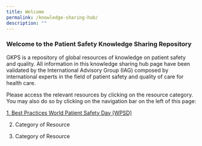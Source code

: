 ```yaml
---
title: Welcome
permalink: /knowledge-sharing-hub/
description: ""
---
```

### Welcome to the Patient Safety Knowledge Sharing Repository

GKPS is a repository of global resources of knowledge on patient safety and quality. All information in this knowledge sharing hub page have been validated by the International Advisory Group (IAG) composed by international experts in the field of patient safety and quality of care for health care.

Please access the relevant resources by clicking on the resource category. You may also do so by clicking on the navigation bar on the left of this page:

[1. Best Practices World Patient Safety Day (WPSD)](/best-practices-wpsd)

2) Category of Resource

3) Category of Resource